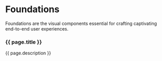 <script setup>
const pages = [{
  title: "Tokens",
  description: "Introduction to Warp tokens, our structure, supported brands and a token overview.",
  href: "tokens/intro",
},
{
  title: "CSS classes",
  description: "UnoCSS classes for layout and styling on web.",
  href: "styling/web/unocss",
},
{
  title: "Illustrations",
  description: "Figma links to our different brands' illustration libraries.",
  href: "illustrations/",
},
{
  title: "Typography",
  description: "Guidelines on UX Writing, font styles and links to our brand fonts.",
  href: "typography/",
},
{
  title: "Accessibility",
  description: "Requirements, accessibility playbook and useful Figma plugins.",
  href: "accessibility/",
},
{
  title: "Brands",
  description: "Supported brands and brand guidelines.",
  href: "brands/",
},
{
  title: "Data visualisation",
  description: "Getting started, chart types, colour usage and success criteria.",
  href: "data-visualization/getting-started/",
},
{
  title: "Elevation",
  description: "Elevation as a concept, the basics and surface type overview.",
  href: "elevation/",
},
{
  title: "Dark mode",
  description: "Support in WARP and guidance for switching modes in Figma.",
  href: "dark-mode",
},
{
  title: "Motion",
  description: "Guidelines for motion.",
  href: "motion/",
}]
</script>

# Foundations
Foundations are the visual components essential for crafting captivating end-to-end user experiences.

<cards class="grid grid-cols-1 sm:grid-cols-2 gap-12">
  <card
    v-for="page in pages"
    :key="page.title"
    class="flex flex-col border border-gray-200 p-4 rounded-md shadow-sm"
  >
    <h3 class="h4 text-m! static! mt-16! mx-16!">
      <a
        :href="page.href"
        class="block before:content-empty before:absolute before:top-0 before:right-0 before:bottom-0 before:left-0 focus:outline-0"
      >
        {{ page.title }}
      </a>
    </h3>
    <p class="m-16! text-s">{{ page.description }}</p>
  </card>
</cards>